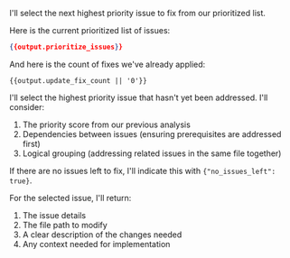 I'll select the next highest priority issue to fix from our prioritized list.

Here is the current prioritized list of issues:
```json
{{output.prioritize_issues}}
```

And here is the count of fixes we've already applied:
```
{{output.update_fix_count || '0'}}
```

I'll select the highest priority issue that hasn't yet been addressed. I'll consider:

1. The priority score from our previous analysis
2. Dependencies between issues (ensuring prerequisites are addressed first)
3. Logical grouping (addressing related issues in the same file together)

If there are no issues left to fix, I'll indicate this with `{"no_issues_left": true}`.

For the selected issue, I'll return:
1. The issue details
2. The file path to modify
3. A clear description of the changes needed
4. Any context needed for implementation
